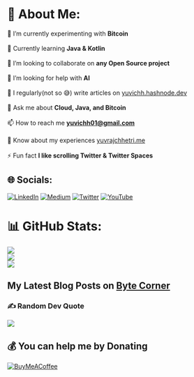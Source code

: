 # 💫 About Me:
🔭 I’m currently experimenting with **Bitcoin**<br><br>🌱 Currently learning **Java & Kotlin**<br><br>👯 I’m looking to collaborate on **any Open Source project**<br><br>🤝 I’m looking for help with **AI**<br><br>📝 I regularly(not so 😅) write articles on [yuvichh.hashnode.dev](yuvichh.hashnode.dev)<br><br>💬 Ask me about **Cloud, Java, and Bitcoin**<br><br>📫 How to reach me **yuvichh01@gmail.com**<br><br>📄 Know about my experiences [yuvrajchhetri.me](yuvrajchhetri.me)<br><br>⚡ Fun fact **I like scrolling Twitter & Twitter Spaces**


## 🌐 Socials:
[![LinkedIn](https://img.shields.io/badge/LinkedIn-%230077B5.svg?logo=linkedin&logoColor=white)](https://linkedin.com/in/yuvraj-chhetri-9ba17018a) [![Medium](https://img.shields.io/badge/Medium-12100E?logo=medium&logoColor=white)](https://medium.com/@yuvichh01) [![Twitter](https://img.shields.io/badge/Twitter-%231DA1F2.svg?logo=Twitter&logoColor=white)](https://twitter.com/uvource) [![YouTube](https://img.shields.io/badge/YouTube-%23FF0000.svg?logo=YouTube&logoColor=white)](https://youtube.com/channel/UCvqzHnRrBOQ2MSD28TMdXVQ) 

# 📊 GitHub Stats:
![](https://github-readme-stats.vercel.app/api?username=i-am-yuvi&theme=dracula&hide_border=false&include_all_commits=false&count_private=false)<br/>
![](https://github-readme-streak-stats.herokuapp.com/?user=i-am-yuvi&theme=dracula&hide_border=false)<br/>
![](https://github-readme-stats.vercel.app/api/top-langs/?username=i-am-yuvi&theme=dracula&hide_border=false&include_all_commits=false&count_private=false&layout=compact)

## My Latest Blog Posts on [Byte Corner](https://bytecorner.dev/)


### ✍️ Random Dev Quote
![](https://quotes-github-readme.vercel.app/api?type=horizontal&theme=merko)

  ## 💰 You can help me by Donating
  [![BuyMeACoffee](https://img.shields.io/badge/Buy%20Me%20a%20Coffee-ffdd00?style=for-the-badge&logo=buy-me-a-coffee&logoColor=black)](https://buymeacoffee.com/yuvichh01) 

  
<!-- Proudly created with GPRM ( https://gprm.itsvg.in ) -->
